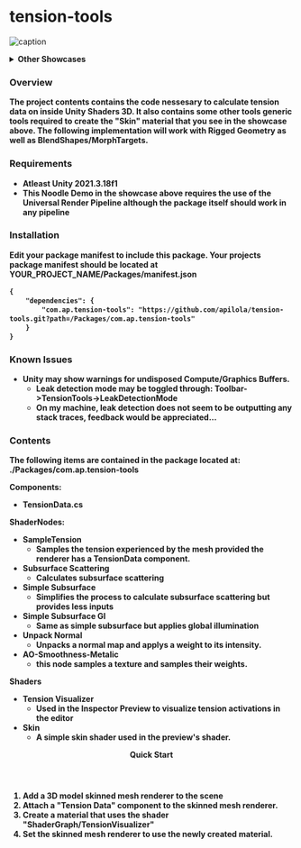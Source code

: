# tension-tools
![caption](https://i.redd.it/1nbkmf9kteja1.gif)
<Details>
<Summary><b>Other Showcases<b></Summary>

![caption](./Documentation/Images/FaceShowcase.jpg)
</Details>

### Overview

The project contents contains the code nessesary to calculate tension data on inside Unity Shaders 3D. It also contains some other tools generic tools required to create the "Skin" material that you see in the showcase above. The following implementation will work with Rigged Geometry as well as BlendShapes/MorphTargets.

### Requirements
- Atleast Unity 2021.3.18f1
- This Noodle Demo in the showcase above requires the use of the Universal Render Pipeline although the package itself should work in any pipeline

### Installation
Edit your package manifest to include this package.
Your projects package manifest should be located at YOUR_PROJECT_NAME/Packages/manifest.json

    {
        "dependencies": {
            "com.ap.tension-tools": "https://github.com/apilola/tension-tools.git?path=/Packages/com.ap.tension-tools"
        }
    }




### Known Issues

- Unity may show warnings for undisposed Compute/Graphics Buffers.
    - Leak detection mode may be toggled through: Toolbar->TensionTools->LeakDetectionMode
    - On my machine, leak detection does not seem to be outputting any stack traces, feedback would be appreciated...


### Contents

The following items are contained in the package located at: ./Packages/com.ap.tension-tools

Components:
- TensionData.cs

ShaderNodes:
- SampleTension
    - Samples the tension experienced by the mesh provided the renderer has a TensionData component.
- Subsurface Scattering
    - Calculates subsurface scattering 
- Simple Subsurface
    - Simplifies the process to calculate subsurface scattering but provides less inputs
- Simple Subsurface GI
    - Same as simple subsurface but applies global illumination
- Unpack Normal
    - Unpacks a normal map and applys a weight to its intensity.
- AO-Smoothness-Metalic
    - this node samples a texture and samples their weights.

Shaders
- Tension Visualizer
    - Used in the Inspector Preview to visualize tension activations in the editor
- Skin
    - A simple skin shader used in the preview's shader.


<Header><b>Quick Start</b></Header>

1. Add a 3D model skinned mesh renderer to the scene
1. Attach a "Tension Data" component to the skinned mesh renderer. 
1. Create a material that uses the shader "ShaderGraph/TensionVisualizer"
1. Set the skinned mesh renderer to use the newly created material.


